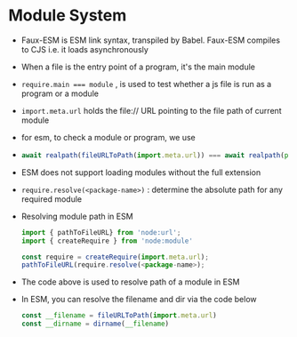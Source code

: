 # Module System

- Faux-ESM is ESM link syntax, transpiled by Babel. Faux-ESM compiles to CJS i.e. it loads asynchronously

- When a file is the entry point of a program, it's the main module

- `require.main === module` , is used to test whether a js file is run as a program or a module

- `import.meta.url` holds the file:// URL pointing to the file path of current module

- for esm, to check a module or program, we use 

- ```js
  await realpath(fileURLToPath(import.meta.url)) === await realpath(process.argv[1]
  ```

- ESM does not support loading modules without the full extension

- `require.resolve(<package-name>)` : determine the absolute path for any required module

- Resolving module path in ESM

  ```javascript
  import { pathToFileURL} from 'node:url';
  import { createRequire } from 'node:module'
  
  const require = createRequire(import.meta.url);
  pathToFileURL(require.resolve(<package-name>);
  ```

  

- The code above is used to resolve path of a module in ESM

- In ESM, you can resolve the filename and dir via the code below

  ````javascript
  const __filename = fileURLToPath(import.meta.url)
  const __dirname = dirname(__filename)
  ````